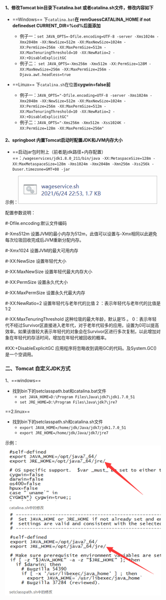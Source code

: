 #### 1、修改Tomcat bin目录下catalina.bat 或者catalina.sh文件，修改内容如下

* ==Windows== 下`catalina.bat`**在 remGuessCATALINA_HOME if not definedset CURRENT_DIR=%cd%后面添加**
  * 例子一：`set JAVA_OPTS=-Dfile.encoding=UTF-8 -server -Xms1024m -Xmx2048m -XX:NewSize=512m -XX:MaxNewSize=1024m -XX:PermSize=256m -XX:MaxPermSize=512m -XX:MaxTenuringThreshold=10 -XX:NewRatio=2 -XX:+DisableExplicitGC`
  * 例子二： `set JAVA_OPTS=-Xms256m -Xmx512m -XX:PermSize=128M -XX:MaxNewSize=256m -XX:MaxPermSize=256m -Djava.awt.headless=true`

* ==Linux== 下`catalina.sh`在位置**cygwin=false前**
  * 例子一：`JAVA_OPTS="-Dfile.encoding=UTF-8 -server -Xms1024m -Xmx2048m -XX:NewSize=512m -XX:MaxNewSize=1024m -XX:PermSize=256m -XX:MaxPermSize=512m -XX:MaxTenuringThreshold=10 -XX:NewRatio=2 -XX:+DisableExplicitGC"`
  * 例子二：`JAVA_OPTS="-Xms256m -Xmx512m -Xss1024K -XX:PermSize=128m -XX:MaxPermSize=256m"`

#### 2、springboot 内置Tomcat启动时配置JDK和JVM内存大小

* ==启动jar包时附上（前者是jdk路径+内存配置）==：`/wageservices/jdk1.8.0_211/bin/java -XX:MetaspaceSize=128m -XX:MaxMetaspaceSize=128m -Xms1024m -Xmx2048m -Xmn256m -Xss256k -Duser.timezone=GMT+08 -jar`

示例：[![](assets/YX04f9f925-20220118003241-fzpl37c.png)](assets/wageservice-20220118003241-5gin5y6.sh)

配置参数说明：

#-Dfile.encoding:默认文件编码

#-Xms512m  设置JVM的最小内存为512m，此值可以设置与-Xmx相同以此避免每次垃圾回收完成后JVM重新分配内存。

#-Xmx1024  设置JVM的最大可用内存

#-XX:NewSize  设置年轻代大小

#-XX:MaxNewSize 设置年轻代最大内存大小

#-XX:PermSize  设置永久代大小

#-XX:MaxPermSize 设置永久代最大内存

#-XX:NewRatio=2 设置年轻代与老年代的比值 2 ：表示年轻代与老年代的比值是1:2

#-XX:MaxTenuringThreshold  这种垃圾的最大年龄，默认是15 。 0：表示年轻代不经过Survivor区直接进入老年代，对于老年代较多的应用，设置为0可以提高效率。如果该值较大表示年轻代的对象会在Survivor区进行多次复制，以此增加对象在年轻代的存活时间，增加在年轻代被回收的概率。

#XX:+DisableExplicitGC 应用程序将忽略收到调用GC的代码。及System.GC()是一个空调用。


### 二、Tomcat 自定义JDK方式

1、==windows==

* 找到bin下的setclasspath.bat和catalina.bat文件
  * `set JAVA_HOME=D:\Program Files\Java\jdk7\jdk1.7.0_51`
  * `set JRE_HOME=D:\Program Files\Java\jdk7\jre7`

==2.linux==

* 找到bin下的setclasspath.sh和catalina.sh文件
  * `export JAVA_HOME=/home/jdk/Java/jdk7/jdk1.7.0_51`
  * `export JRE_HOME=/home/jdk/Java/jdk7/jre7`

示例：![](assets/Image(174)-20220118003620-n1fdsic.png)![]()
